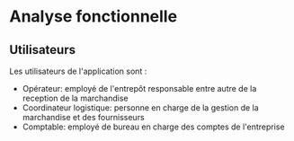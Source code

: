 # Analyse fonctionnelle 

## Utilisateurs

Les utilisateurs de l'application sont :

- Opérateur: employé de l'entrepôt responsable entre autre de la reception de la marchandise
- Coordinateur logistique: personne en charge de la gestion de la marchandise et des fournisseurs
- Comptable: employé de bureau en charge des comptes de l'entreprise
